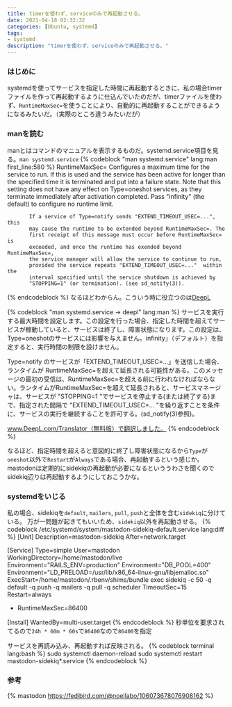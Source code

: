 ```yaml
---
title: timerを使わず、serviceのみで再起動させる。
date: 2021-04-18 02:32:32
categories: [Ubuntu, systemd]
tags:
- systemd
description: "timerを使わず、serviceのみで再起動させる。"
---
```

### はじめに
systemdを使ってサービスを指定した時間に再起動するときに、私の場合timerファイルを作って再起動するように仕込んでいたのだが、timerファイルを使わず、`RuntimeMaxSec=`を使うことにより、自動的に再起動することができるようになるみたいだ。（実際のところ違うみたいだが）

<!-- toc -->
<!-- more -->

### manを読む
manとはコマンドのマニュアルを表示するものだ。systemd.service項目を見る。`man systemd.service`
{% codeblock "man systemd.service" lang:man first_line:580 %}
       RuntimeMaxSec=
           Configures a maximum time for the service to run. If this is used
           and the service has been active for longer than the specified time
           it is terminated and put into a failure state. Note that this
           setting does not have any effect on Type=oneshot services, as they
           terminate immediately after activation completed. Pass "infinity"
           (the default) to configure no runtime limit.

           If a service of Type=notify sends "EXTEND_TIMEOUT_USEC=...", this
           may cause the runtime to be extended beyond RuntimeMaxSec=. The
           first receipt of this message must occur before RuntimeMaxSec= is
           exceeded, and once the runtime has exended beyond RuntimeMaxSec=,
           the service manager will allow the service to continue to run,
           provided the service repeats "EXTEND_TIMEOUT_USEC=..."  within the
           interval specified until the service shutdown is achieved by
           "STOPPING=1" (or termination). (see sd_notify(3)).
{% endcodeblock %}
なるほどわからん。こういう時に役立つのは[DeepL](https://www.deepl.com)

{% codeblock "man systemd.service -> deepl" lang:man %}
サービスを実行する最大時間を設定します。この設定を行った場合、指定した時間を超えてサービスが稼動していると、サービスは終了し、障害状態になります。この設定は、Type=oneshotのサービスには影響を与えません。infinity」（デフォルト）を指定すると、実行時間の制限を設けません。

Type=notify のサービスが「EXTEND_TIMEOUT_USEC=...」を送信した場合、ランタイムが RuntimeMaxSec=を超えて延長される可能性がある。このメッセージの最初の受信は、RuntimeMaxSec=を超える前に行われなければならない。ランタイムがRuntimeMaxSec=を超えて延長されると、サービスマネージャは、サービスが "STOPPING=1 "でサービスを停止する(または終了する)まで、指定された間隔で "EXTEND_TIMEOUT_USEC=... "を繰り返すことを条件に、サービスの実行を継続することを許可する。(sd_notify(3)参照)。

www.DeepL.com/Translator（無料版）で翻訳しました。
{% endcodeblock %}

なるほど、指定時間を超えると意図的に終了し障害状態になるから`Type`が`oneshot`以外で`Restart`が`Always`である場合、再起動するという感じか。
mastodonは定期的にsidekiqの再起動が必要になるといううわさを聞くのでsidekiq辺りは再起動するようにしておこうかな。

### systemdをいじる
私の場合、sidekiqを`default`, `mailers`, `pull`, `push`と全体を含む`sidekiq`に分けている。
万が一問題が起きてもいいため、`sidekiq`以外を再起動させる。
{% codeblock /etc/systemd/system/mastodon-sidekiq-default.service lang:diff %}
[Unit]
Description=mastodon-sidekiq
After=network.target

[Service]
Type=simple
User=mastodon
WorkingDirectory=/home/mastodon/live
Environment="RAILS_ENV=production"
Environment="DB_POOL=400"
Environment="LD_PRELOAD=/usr/lib/x86_64-linux-gnu/libjemalloc.so"
ExecStart=/home/mastodon/.rbenv/shims/bundle exec sidekiq -c 50 -q default -q push -q mailers -q pull -q scheduler
TimeoutSec=15
Restart=always
+ RuntimeMaxSec=86400

[Install]
WantedBy=multi-user.target
{% endcodeblock %}
秒単位を要求されてるので`24h * 60m * 60s`で`86400`なので`86400`を指定

サービスを再読み込み、再起動すれば反映される。
{% codeblock terminal lang:bash %}
sudo systemctl daemon-reload
sudo systemctl restart mastodon-sidekiq*.service
{% endcodeblock %}

### 参考
{% mastodon https://fedibird.com/@noellabo/106073678076908162 %}